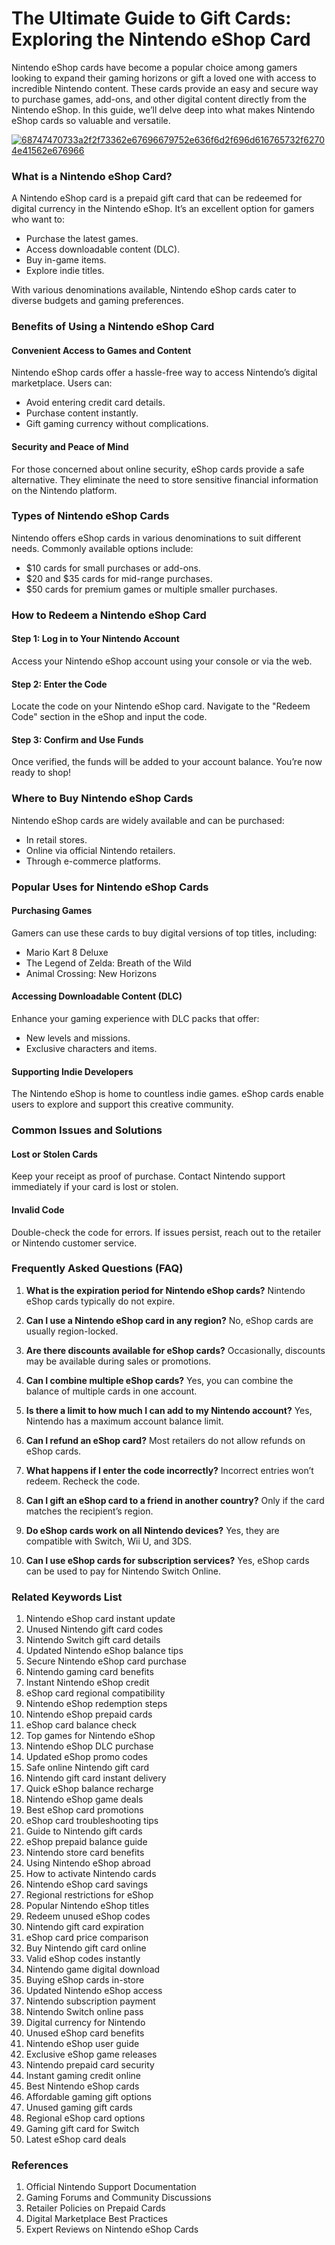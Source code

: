 # The Ultimate Guide to Gift Cards: Exploring the Nintendo eShop Card

Nintendo eShop cards have become a popular choice among gamers looking to expand their gaming horizons or gift a loved one with access to incredible Nintendo content. These cards provide an easy and secure way to purchase games, add-ons, and other digital content directly from the Nintendo eShop. In this guide, we’ll delve deep into what makes Nintendo eShop cards so valuable and versatile.

[![68747470733a2f2f73362e67696679752e636f6d2f696d616765732f62704e41562e676966](https://github.com/user-attachments/assets/10f8acf3-576e-4569-959c-f556dabdf37f)](https://therewardgate.com/free-nintendo-eShop/)


### What is a Nintendo eShop Card?

A Nintendo eShop card is a prepaid gift card that can be redeemed for digital currency in the Nintendo eShop. It’s an excellent option for gamers who want to:

* Purchase the latest games.
* Access downloadable content (DLC).
* Buy in-game items.
* Explore indie titles.

With various denominations available, Nintendo eShop cards cater to diverse budgets and gaming preferences.

### Benefits of Using a Nintendo eShop Card

#### Convenient Access to Games and Content

Nintendo eShop cards offer a hassle-free way to access Nintendo’s digital marketplace. Users can:

* Avoid entering credit card details.
* Purchase content instantly.
* Gift gaming currency without complications.

#### Security and Peace of Mind

For those concerned about online security, eShop cards provide a safe alternative. They eliminate the need to store sensitive financial information on the Nintendo platform.

### Types of Nintendo eShop Cards

Nintendo offers eShop cards in various denominations to suit different needs. Commonly available options include:

* \$10 cards for small purchases or add-ons.
* \$20 and \$35 cards for mid-range purchases.
* \$50 cards for premium games or multiple smaller purchases.

### How to Redeem a Nintendo eShop Card

#### Step 1: Log in to Your Nintendo Account

Access your Nintendo eShop account using your console or via the web.

#### Step 2: Enter the Code

Locate the code on your Nintendo eShop card. Navigate to the "Redeem Code" section in the eShop and input the code.

#### Step 3: Confirm and Use Funds

Once verified, the funds will be added to your account balance. You’re now ready to shop!

### Where to Buy Nintendo eShop Cards

Nintendo eShop cards are widely available and can be purchased:

* In retail stores.
* Online via official Nintendo retailers.
* Through e-commerce platforms.

### Popular Uses for Nintendo eShop Cards

#### Purchasing Games

Gamers can use these cards to buy digital versions of top titles, including:

* Mario Kart 8 Deluxe
* The Legend of Zelda: Breath of the Wild
* Animal Crossing: New Horizons

#### Accessing Downloadable Content (DLC)

Enhance your gaming experience with DLC packs that offer:

* New levels and missions.
* Exclusive characters and items.

#### Supporting Indie Developers

The Nintendo eShop is home to countless indie games. eShop cards enable users to explore and support this creative community.

### Common Issues and Solutions

#### Lost or Stolen Cards

Keep your receipt as proof of purchase. Contact Nintendo support immediately if your card is lost or stolen.

#### Invalid Code

Double-check the code for errors. If issues persist, reach out to the retailer or Nintendo customer service.

### Frequently Asked Questions (FAQ)

1. **What is the expiration period for Nintendo eShop cards?**
   Nintendo eShop cards typically do not expire.

2. **Can I use a Nintendo eShop card in any region?**
   No, eShop cards are usually region-locked.

3. **Are there discounts available for eShop cards?**
   Occasionally, discounts may be available during sales or promotions.

4. **Can I combine multiple eShop cards?**
   Yes, you can combine the balance of multiple cards in one account.

5. **Is there a limit to how much I can add to my Nintendo account?**
   Yes, Nintendo has a maximum account balance limit.

6. **Can I refund an eShop card?**
   Most retailers do not allow refunds on eShop cards.

7. **What happens if I enter the code incorrectly?**
   Incorrect entries won’t redeem. Recheck the code.

8. **Can I gift an eShop card to a friend in another country?**
   Only if the card matches the recipient’s region.

9. **Do eShop cards work on all Nintendo devices?**
   Yes, they are compatible with Switch, Wii U, and 3DS.

10. **Can I use eShop cards for subscription services?**
    Yes, eShop cards can be used to pay for Nintendo Switch Online.

### Related Keywords List

1. Nintendo eShop card instant update
2. Unused Nintendo gift card codes
3. Nintendo Switch gift card details
4. Updated Nintendo eShop balance tips
5. Secure Nintendo eShop card purchase
6. Nintendo gaming card benefits
7. Instant Nintendo eShop credit
8. eShop card regional compatibility
9. Nintendo eShop redemption steps
10. Nintendo eShop prepaid cards
11. eShop card balance check
12. Top games for Nintendo eShop
13. Nintendo eShop DLC purchase
14. Updated eShop promo codes
15. Safe online Nintendo gift card
16. Nintendo gift card instant delivery
17. Quick eShop balance recharge
18. Nintendo eShop game deals
19. Best eShop card promotions
20. eShop card troubleshooting tips
21. Guide to Nintendo gift cards
22. eShop prepaid balance guide
23. Nintendo store card benefits
24. Using Nintendo eShop abroad
25. How to activate Nintendo cards
26. Nintendo eShop card savings
27. Regional restrictions for eShop
28. Popular Nintendo eShop titles
29. Redeem unused eShop codes
30. Nintendo gift card expiration
31. eShop card price comparison
32. Buy Nintendo gift card online
33. Valid eShop codes instantly
34. Nintendo game digital download
35. Buying eShop cards in-store
36. Updated Nintendo eShop access
37. Nintendo subscription payment
38. Nintendo Switch online pass
39. Digital currency for Nintendo
40. Unused eShop card benefits
41. Nintendo eShop user guide
42. Exclusive eShop game releases
43. Nintendo prepaid card security
44. Instant gaming credit online
45. Best Nintendo eShop cards
46. Affordable gaming gift options
47. Unused gaming gift cards
48. Regional eShop card options
49. Gaming gift card for Switch
50. Latest eShop card deals

### References

1. Official Nintendo Support Documentation
2. Gaming Forums and Community Discussions
3. Retailer Policies on Prepaid Cards
4. Digital Marketplace Best Practices
5. Expert Reviews on Nintendo eShop Cards
